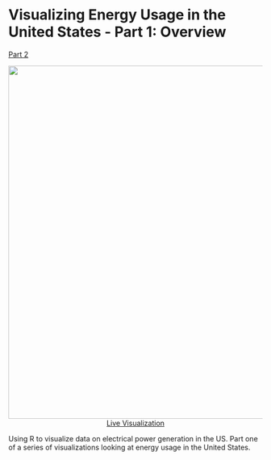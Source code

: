 # Visualizing Energy Usage in the United States - Part 1: Overview

[Part 2](https://github.com/JRapt0r/CS424_Project2)

<p align="center">
  <a href="https://jrepta2.shinyapps.io/CS424_Project1/" target="_blank">
    <img src="https://i.imgur.com/lW2wxlZ.png" width="700px">
    <br>
    Live Visualization
  </a>
</p>

Using R to visualize data on electrical power generation in the US. Part one of a series of visualizations looking at energy usage in the United States. 
